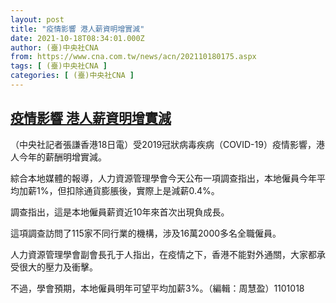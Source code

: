 ```yaml
---
layout: post
title: "疫情影響 港人薪資明增實減"
date: 2021-10-18T08:34:01.000Z
author: (臺)中央社CNA
from: https://www.cna.com.tw/news/acn/202110180175.aspx
tags: [ (臺)中央社CNA ]
categories: [ (臺)中央社CNA ]
---
```

<!--1634546041000-->
[疫情影響 港人薪資明增實減](https://www.cna.com.tw/news/acn/202110180175.aspx)
------

<div>
<div></div><div><p>（中央社記者張謙香港18日電）受2019冠狀病毒疾病（COVID-19）疫情影響，港人今年的薪酬明增實減。</p><p>綜合本地媒體的報導，人力資源管理學會今天公布一項調查指出，本地僱員今年平均加薪1%，但扣除通貨膨脹後，實際上是減薪0.4%。</p><p>調查指出，這是本地僱員薪資近10年來首次出現負成長。</p><p>這項調查訪問了115家不同行業的機構，涉及16萬2000多名全職僱員。</p><p>人力資源管理學會副會長孔于人指出，在疫情之下，香港不能對外通關，大家都承受很大的壓力及衝擊。</p><p>不過，學會預期，本地僱員明年可望平均加薪3%。（編輯：周慧盈）1101018</p></div>
</div>

